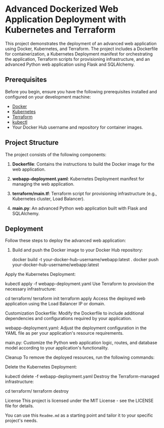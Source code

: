 # Advanced Dockerized Web Application Deployment with Kubernetes and Terraform

This project demonstrates the deployment of an advanced web application using Docker, Kubernetes, and Terraform. The project includes a Dockerfile for containerization, a Kubernetes Deployment manifest for orchestrating the application, Terraform scripts for provisioning infrastructure, and an advanced Python web application using Flask and SQLAlchemy.

## Prerequisites

Before you begin, ensure you have the following prerequisites installed and configured on your development machine:

- [Docker](https://www.docker.com/get-started)
- [Kubernetes](https://kubernetes.io/docs/setup/)
- [Terraform](https://learn.hashicorp.com/tutorials/terraform/install-cli)
- [kubectl](https://kubernetes.io/docs/tasks/tools/install-kubectl/)
- Your Docker Hub username and repository for container images.

## Project Structure

The project consists of the following components:

1. **Dockerfile**: Contains the instructions to build the Docker image for the web application.

2. **webapp-deployment.yaml**: Kubernetes Deployment manifest for managing the web application.

3. **terraform/main.tf**: Terraform script for provisioning infrastructure (e.g., Kubernetes cluster, Load Balancer).

4. **main.py**: An advanced Python web application built with Flask and SQLAlchemy.

## Deployment

Follow these steps to deploy the advanced web application:

1. Build and push the Docker image to your Docker Hub repository:

   docker build -t your-docker-hub-username/webapp:latest .
   docker push your-docker-hub-username/webapp:latest
   
Apply the Kubernetes Deployment:

kubectl apply -f webapp-deployment.yaml
Use Terraform to provision the necessary infrastructure:

cd terraform/
terraform init
terraform apply
Access the deployed web application using the Load Balancer IP or domain.

Customization
Dockerfile: Modify the Dockerfile to include additional dependencies and configurations required by your application.

webapp-deployment.yaml: Adjust the deployment configuration in the YAML file as per your application's resource requirements.

main.py: Customize the Python web application logic, routes, and database model according to your application's functionality.

Cleanup
To remove the deployed resources, run the following commands:

Delete the Kubernetes Deployment:

kubectl delete -f webapp-deployment.yaml
Destroy the Terraform-managed infrastructure:

cd terraform/
terraform destroy

License
This project is licensed under the MIT License - see the LICENSE file for details.

You can use this `Readme.md` as a starting point and tailor it to your specific project's needs.